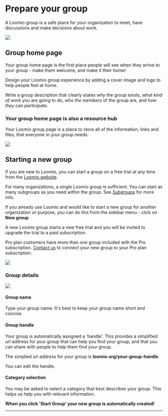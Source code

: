 # Prepare your group 

A Loomio group is a safe place for your organization to meet, have discussions and make decisions about work. 

![](Groups.png#width-50)

## Group home page

Your group home page is the first place people will see when they arrive to your group - make them welcome, and make it their home!

Design your Loomio group experience by adding a cover image and logo to help people feel at home.  

Write a group description that clearly states *why* the group exists, *what kind of work* you are going to do, *who the members* of the group are, and *how they can participate*.
 
### Your group home page is also a resource hub

Your Loomio group page is a place to store all of the information, links and files, that everyone in your group needs. 

![](group_description.png)

## Starting a new group

If you are new to Loomio, you can start a group on a free trial at any time from the [Loomio website](https://www.loomio.com/).

For many organizations, a single Loomio group is sufficient. You can start as many subgroups as you need within the group. See [Subgroups](https://help.loomio.com/en/user_manual/groups/subgroups/index.html) for more info.

If you already use Loomio and would like to start a new group for another organization or purpose, you can do this from the sidebar menu - click on **New group**.

A new Loomio group starts a new free trial and you will be invited to upgrade the trial to a paid subscription.  

Pro plan customers have more than one group included with the Pro subscription. [Contact us](https://www.loomio.org/contact) to connect your new group to your Pro plan subscription.

![](new-group.png#width-50)

### Group details

![](new-group-start.png#width-90)

#### Group name

Type your group name. It's best to keep your group name short and concise.

#### Group handle

Your group is automatically assigned a 'handle'. This provides a simplified url address for your group that can help you find your group, and that you can share with people to help them find your group.

The simplied url address for your group is **loomio.org/your-group-handle**.

You can edit the handle.

#### Category selection

You may be asked to select a category that best describes your group. This helps us help you with relevant information.

**When you click 'Start Group' your new group is automatically created!**

---



